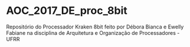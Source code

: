 # AOC_2017_DE_proc_8bit
Repositório do Processador Kraken 8bit feito por Débora Bianca e Ewelly Fabiane na disciplina de Arquitetura e Organização de Processadores - UFRR
